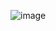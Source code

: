 
![image](https://user-images.githubusercontent.com/98183485/199433934-0ecf8cab-8383-4c91-8e22-df4cbc00cf81.png)

